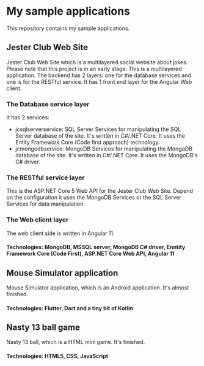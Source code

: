 # My sample applications
This repository contains my sample applications.

## Jester Club Web Site
Jester Club Web Site which is a multilayered social website about jokes. Please note that this project is in an early stage.
This is a multilayered application. The backend has 2 layers: one for the database services and one is for the RESTful service. It has 1 front end layer for the Angular Web client.
### The Database service layer
It has 2 services:
- jcsqlserverservice: SQL Server Services for manipulating the SQL Server database of the site. It's written in C#/.NET Core. It uses the Entity Framework Core (Code first approach) technology.
- jcmongodbservice: MongoDB Services  for manipulating the MongoDB database of the site. It's written in C#/.NET Core. It uses the MongoDB's C# driver.

### The RESTful service layer
This is the ASP.NET Core 5 Web API for the Jester Club Web Site. Depend on the configuration it uses the MongoDB Services or the SQL Server Services for data manipulation.

### The Web client layer
The web client side is written in Angular 11. 

#### Technologies: MongoDB, MSSQL server, MongoDB C# driver, Enntity Framework Core (Code First), ASP.NET Core Web API, Angular 11

## Mouse Simulator application
Mouse Simulator application, which is an Android application. It's almost finished.

#### Technologies: Flutter, Dart and a tiny bit of Kotlin

## Nasty 13 ball game
Nasty 13 ball, which is a HTML mini game. It's finished.

#### Technologies: HTML5, CSS, JavaScript

